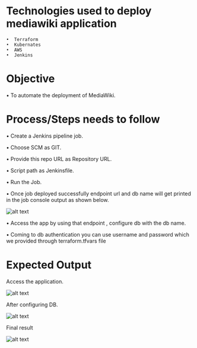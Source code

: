 # Technologies used to deploy mediawiki application
   
    •  Terraform 
    •  Kubernates 
    •  AWS
    •  Jenkins 

# Objective

•	To automate the deployment of MediaWiki.

# Process/Steps needs to follow

•	Create a Jenkins pipeline job.

•	Choose SCM as GIT.

•	Provide this repo URL as Repository URL.

•	Script path as Jenkinsfile.

•	Run the Job.

•	Once job deployed successfully endpoint url and db name will get printed in the job console output as shown below.
 
![alt text](https://mediaimag.s3-us-west-2.amazonaws.com/media-3.JPG)

•	Access the app by using that endpoint , configure db with the db name.

•	Coming to db authentication you can use username and password which we provided through terraform.tfvars file

# Expected Output

Access the application.

![alt text](https://mediaimag.s3-us-west-2.amazonaws.com/media-1.JPG)

After configuring DB.

![alt text](https://mediaimag.s3-us-west-2.amazonaws.com/media-2.JPG)

Final result

![alt text](https://mediaimag.s3-us-west-2.amazonaws.com/media-4.JPG)

